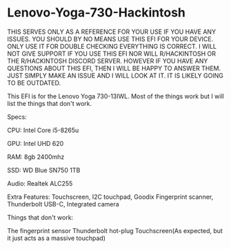 # Lenovo-Yoga-730-Hackintosh
THIS SERVES ONLY AS A REFERENCE FOR YOUR USE IF YOU HAVE ANY ISSUES. YOU SHOULD BY NO MEANS USE THIS EFI FOR YOUR DEVICE. ONLY USE IT FOR DOUBLE CHECKING EVERYTHING IS CORRECT. I WILL NOT GIVE SUPPORT IF YOU USE THIS EFI NOR WILL R/HACKINTOSH OR THE R/HACKINTOSH DISCORD SERVER. HOWEVER IF YOU HAVE ANY QUESTIONS ABOUT THIS EFI, THEN I WILL BE HAPPY TO ANSWER THEM. JUST SIMPLY MAKE AN ISSUE AND I WILL LOOK AT IT. IT IS LIKELY GOING TO BE OUTDATED.

This EFI is for the Lenovo Yoga 730-13IWL. Most of the things work but I will list the things that don't work.

Specs:

CPU: Intel Core i5-8265u

GPU: Intel UHD 620

RAM: 8gb 2400mhz

SSD: WD Blue SN750 1TB

Audio: Realtek ALC255

Extra Features: Touchscreen, I2C touchpad, Goodix Fingerprint scanner, Thunderbolt USB-C, Integrated camera

Things that don't work:

The fingerprint sensor
Thunderbolt hot-plug
Touchscreen(As expected, but it just acts as a massive touchpad)

